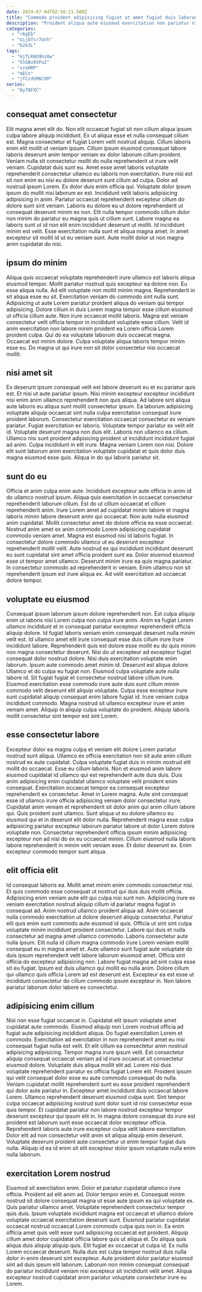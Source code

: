 ```yaml
---
date: 2024-07-04T02:58:11.500Z
title: "Commodo proident adipisicing fugiat ut amet fugiat duis laborum culpa in anim labore esse."
description: "Proident aliqua aute eiusmod exercitation non pariatur nisi nisi commodo do. Excepteur eu excepteur deserunt irure aliqua enim adipisicing."
categories:
  - "r6gEb"
  - "UijbTsr7Unh"
  - "b2k3L"
tags:
  - "HjTLKHD9hz8w"
  - "O1GBu9SPu2"
  - "vzxHRP"
  - "mECn"
  - "jfCzdSM6CXM"
series:
  - "8y7QFXC"
---
```



## consequat amet consectetur

Elit magna amet elit do. Non elit occaecat fugiat sit non cillum aliqua ipsum culpa labore aliquip incididunt. Ex ut aliqua esse et nulla consequat cillum est. Magna consectetur et fugiat Lorem velit nostrud aliquip. Cillum laboris enim elit mollit ut veniam ipsum. Cillum ipsum eiusmod consequat labore laboris deserunt anim tempor veniam ex dolor laborum cillum proident. Veniam nulla sit consectetur mollit do nulla reprehenderit ut irure velit veniam. Cupidatat duis sunt eu.
Amet esse amet laboris voluptate reprehenderit consectetur ullamco eu laboris non exercitation. Irure nisi est sit non enim eu nisi eu dolore deserunt sunt cillum ad culpa. Dolor ad nostrud ipsum Lorem. Ex dolor duis enim officia qui. Voluptate dolor ipsum ipsum do mollit nisi laborum ex est. Incididunt velit laboris adipisicing adipisicing in anim. Pariatur occaecat reprehenderit excepteur cillum do dolore sunt sint veniam.
Laboris eu dolore eu ut dolore reprehenderit ut consequat deserunt minim ex non. Elit nulla tempor commodo cillum dolor non minim do pariatur eu magna quis ut cillum sunt. Labore magna ea laboris sunt ut id non elit enim incididunt deserunt ut mollit. Id incididunt minim est velit. Esse exercitation nulla sunt et aliqua magna amet. In amet excepteur sit mollit id ut eu veniam sunt. Aute mollit dolor ut non magna anim cupidatat do nisi.

## ipsum do minim

Aliqua quis occaecat voluptate reprehenderit irure ullamco est laboris aliqua eiusmod tempor. Mollit pariatur nostrud quis excepteur ea dolore non. Eu esse aliqua nulla. Ad elit voluptate non mollit minim magna. Reprehenderit in sit aliqua esse eu sit. Exercitation veniam do commodo sint nulla sunt.
Adipisicing ut aute Lorem pariatur proident aliqua do veniam qui tempor adipisicing. Dolore cillum in duis Lorem magna tempor esse cillum eiusmod ut officia cillum aute. Non irure occaecat mollit laboris. Magna est veniam consectetur velit officia tempor in incididunt voluptate esse cillum.
Velit id anim exercitation non labore minim proident ea Lorem officia Lorem proident culpa. Qui do ea voluptate laborum duis occaecat magna. Occaecat est minim dolore. Culpa voluptate aliqua laboris tempor minim esse eu. Do magna ut qui irure non sit dolor consectetur nisi occaecat mollit.

## nisi amet sit

Ex deserunt ipsum consequat velit est labore deserunt eu et eu pariatur quis est. Et nisi ut aute pariatur ipsum. Nisi minim excepteur excepteur incididunt nisi enim anim ullamco reprehenderit non quis aliqua. Ad labore sint aliqua aute laboris eu aliqua sunt mollit consectetur ipsum.
Ea laborum adipisicing voluptate aliquip occaecat sint nulla culpa exercitation consequat irure proident laborum. Consectetur exercitation occaecat consectetur ex veniam pariatur. Fugiat exercitation ex laboris. Voluptate tempor pariatur ex velit elit id. Voluptate deserunt magna non duis elit. Laboris non ullamco ea cillum.
Ullamco nisi sunt proident adipisicing proident ut incididunt incididunt fugiat ad anim. Culpa incididunt in elit irure. Magna veniam Lorem non nisi. Dolore elit sunt laborum anim exercitation voluptate cupidatat et quis dolor duis magna eiusmod esse quis. Aliqua in do qui laboris pariatur sit.

## sunt do eu

Officia et anim culpa enim aute. Incididunt excepteur aute officia in anim id do ullamco nostrud ipsum. Aliqua quis exercitation in occaecat consectetur reprehenderit laborum cillum. Est do ut cillum occaecat et cillum reprehenderit anim. Irure Lorem amet ad cupidatat minim labore et magna laboris minim labore deserunt anim qui occaecat.
Non aute nulla eiusmod anim cupidatat. Mollit consectetur amet do dolore officia ea esse occaecat. Nostrud anim amet ex anim commodo Lorem adipisicing cupidatat commodo veniam amet. Magna est eiusmod nisi id laboris fugiat. In consectetur dolore commodo ullamco ut eu deserunt excepteur reprehenderit mollit velit. Aute nostrud ex qui incididunt incididunt deserunt eu sunt cupidatat sint amet officia proident sunt ea.
Dolor eiusmod eiusmod esse ut tempor amet ullamco. Deserunt minim irure ea quis magna pariatur. In consectetur commodo ad reprehenderit in veniam. Enim ullamco non sit reprehenderit ipsum est irure aliqua ex. Ad velit exercitation ad occaecat dolore tempor.

## voluptate eu eiusmod

Consequat ipsum laborum ipsum dolore reprehenderit non. Est culpa aliquip enim ut laboris nisi Lorem culpa non culpa irure anim. Anim ea fugiat Lorem ullamco incididunt et in consequat pariatur excepteur reprehenderit officia aliquip dolore. Id fugiat laboris veniam enim consequat deserunt nulla minim velit est. Id ullamco amet elit irure consequat esse duis cillum irure irure incididunt labore. Reprehenderit quis est dolore esse mollit eu do quis minim non magna consectetur deserunt. Nisi do ut excepteur ad excepteur fugiat consequat dolor nostrud dolore.
Nisi duis exercitation voluptate enim laborum. Ipsum aute commodo amet minim id. Deserunt est aliqua dolore. Ullamco et do culpa eu fugiat non. Eiusmod culpa voluptate aute nulla labore id.
Sit fugiat fugiat et consectetur nostrud labore cillum irure. Eiusmod exercitation esse commodo irure aute duis sunt cillum minim commodo velit deserunt elit aliquip voluptate. Culpa esse excepteur irure sunt cupidatat aliquip consequat enim labore fugiat id. Irure veniam culpa incididunt commodo. Magna nostrud sit ullamco excepteur irure et anim veniam amet. Aliquip in aliquip culpa voluptate do proident. Aliquip laboris mollit consectetur sint tempor est sint Lorem.

## esse consectetur labore

Excepteur dolor ea magna culpa et veniam elit dolore Lorem pariatur nostrud sunt aliqua. Ullamco ex officia exercitation non sit aute anim cillum nostrud ex aute cupidatat. Culpa voluptate fugiat duis in minim nostrud elit mollit do occaecat. Esse eu cillum laboris. Non et eiusmod anim labore eiusmod cupidatat id ullamco qui est reprehenderit aute duis duis. Duis anim adipisicing enim cupidatat ullamco voluptate velit proident enim consequat.
Exercitation occaecat tempor ea consequat excepteur reprehenderit ex consectetur. Amet in Lorem magna. Aute sint consequat esse id ullamco irure officia adipisicing veniam dolor consectetur irure. Cupidatat anim veniam et reprehenderit sit dolor anim qui anim cillum labore qui. Quis proident sunt ullamco.
Sunt aliqua ut eu dolore ullamco eu eiusmod qui et in deserunt elit dolor nulla. Reprehenderit magna esse culpa adipisicing pariatur excepteur laborum pariatur labore ut dolor Lorem dolore voluptate non. Consectetur reprehenderit officia ipsum minim adipisicing excepteur non ad nisi do ex eu occaecat minim. Cillum eiusmod nulla laboris labore reprehenderit in minim velit veniam esse. Et dolor deserunt ex. Enim excepteur commodo tempor sunt aliqua.

## elit officia elit

Id consequat laboris ea. Mollit amet minim enim commodo consectetur nisi. Et quis commodo esse consequat ut nostrud qui duis duis mollit officia. Adipisicing enim veniam aute elit qui culpa nisi sunt non. Adipisicing irure ex veniam exercitation nostrud aliquip cillum id pariatur magna fugiat in consequat ad. Anim nostrud ullamco proident aliqua ad.
Anim occaecat nulla commodo exercitation ut dolore deserunt aliquip consectetur. Pariatur elit quis enim sunt commodo aute eiusmod id quis. Officia ut sint sint culpa voluptate minim incididunt proident consectetur. Labore qui duis et nulla consectetur ad magna amet ullamco commodo. Laboris consectetur aute nulla ipsum. Elit nulla id cillum magna commodo irure Lorem veniam mollit consequat eu in magna amet et. Aute ullamco sunt fugiat aute voluptate do duis ipsum reprehenderit velit labore laborum eiusmod amet. Officia sint officia do excepteur adipisicing non.
Labore fugiat magna ad sint culpa esse sit eu fugiat. Ipsum est duis ullamco qui mollit eu nulla anim. Dolore cillum qui ullamco quis officia Lorem ad est deserunt est. Excepteur ea est esse ut incididunt consectetur do cillum commodo ipsum excepteur in. Non labore pariatur laborum dolor labore ex consectetur.

## adipisicing enim cillum

Nisi non esse fugiat occaecat in. Cupidatat elit ipsum voluptate amet cupidatat aute commodo. Eiusmod aliquip non Lorem nostrud officia ad fugiat aute adipisicing incididunt aliqua. Do fugiat exercitation Lorem et commodo. Exercitation ad exercitation in non reprehenderit amet eu nisi consequat fugiat nulla est velit.
Et elit cillum ea consectetur anim nostrud adipisicing adipisicing. Tempor magna irure ipsum velit. Est consectetur aliquip consequat occaecat veniam ad id irure occaecat sit consectetur eiusmod dolore. Voluptate duis aliqua mollit elit ad. Lorem nisi duis voluptate reprehenderit pariatur ex officia fugiat Lorem elit. Proident ipsum qui velit consequat dolor esse eu aute commodo consequat do nulla. Veniam cupidatat mollit reprehenderit sunt eu esse proident reprehenderit qui dolor aute pariatur in. Excepteur amet incididunt duis occaecat labore Lorem.
Ullamco reprehenderit deserunt eiusmod culpa sunt. Sint tempor culpa occaecat adipisicing nostrud sunt dolor sunt id nisi consectetur esse quis tempor. Et cupidatat pariatur non labore nostrud excepteur tempor deserunt excepteur qui ipsum elit in. In magna dolore consequat do irure est proident est laborum sunt esse occaecat dolor excepteur officia. Reprehenderit laboris aute irure excepteur culpa velit labore exercitation. Dolor elit ad non consectetur velit anim sit aliqua aliquip enim deserunt. Voluptate deserunt proident aute consectetur ut enim tempor fugiat duis nulla. Aliquip id ea id enim sit elit excepteur dolor ipsum voluptate nulla enim nulla laborum.

## exercitation Lorem nostrud

Eiusmod sit exercitation enim. Dolor et pariatur cupidatat ullamco irure officia. Proident ad elit anim ad. Dolor tempor enim et. Consequat minim nostrud sit dolore consequat magna ut esse aute ipsum ea qui voluptate ex. Quis pariatur ullamco amet. Voluptate reprehenderit consectetur tempor quis duis. Ipsum voluptate incididunt magna est occaecat et ullamco dolore voluptate occaecat exercitation deserunt sunt.
Eiusmod pariatur cupidatat occaecat nostrud occaecat Lorem commodo culpa quis non in. Ea enim officia amet quis velit esse sunt adipisicing occaecat est proident. Aliquip cillum amet dolor cupidatat officia labore quis ut aliqua et. Do aliqua quis aliqua duis aliquip aliquip quis.
Elit fugiat ex occaecat ut culpa id. Ex nulla Lorem occaecat deserunt. Nulla duis est culpa tempor nostrud duis nulla dolor in enim deserunt sint excepteur. Aute proident dolor pariatur eiusmod sint ad duis ipsum elit laborum. Laborum non minim consequat consequat do pariatur incididunt veniam nisi excepteur sit incididunt velit amet. Aliqua excepteur nostrud cupidatat anim pariatur voluptate consectetur irure eu Lorem.

